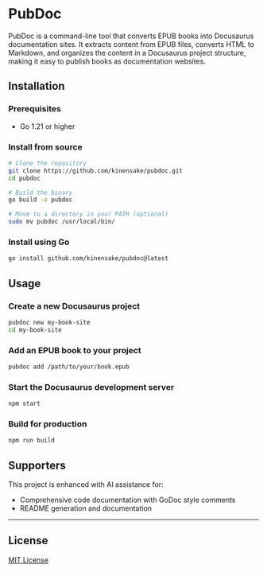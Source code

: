 # PubDoc

PubDoc is a command-line tool that converts EPUB books into Docusaurus documentation sites. It extracts content from EPUB files, converts HTML to Markdown, and organizes the content in a Docusaurus project structure, making it easy to publish books as documentation websites.

## Installation

### Prerequisites
- Go 1.21 or higher

### Install from source
```bash
# Clone the repository
git clone https://github.com/kinensake/pubdoc.git
cd pubdoc

# Build the binary
go build -o pubdoc

# Move to a directory in your PATH (optional)
sudo mv pubdoc /usr/local/bin/
```

### Install using Go
```bash
go install github.com/kinensake/pubdoc@latest
```

## Usage

### Create a new Docusaurus project
```bash
pubdoc new my-book-site
cd my-book-site
```

### Add an EPUB book to your project
```bash
pubdoc add /path/to/your/book.epub
```

### Start the Docusaurus development server
```bash
npm start
```

### Build for production
```bash
npm run build
```

## Supporters

This project is enhanced with AI assistance for:
- Comprehensive code documentation with GoDoc style comments
- README generation and documentation

---

## License

[MIT License](LICENSE)